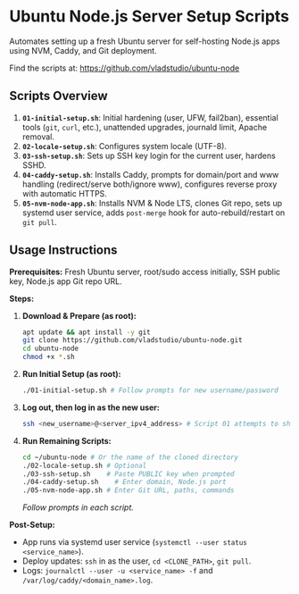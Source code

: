 # Ubuntu Node.js Server Setup Scripts

Automates setting up a fresh Ubuntu server for self-hosting Node.js apps using NVM, Caddy, and Git deployment.

Find the scripts at: https://github.com/vladstudio/ubuntu-node

## Scripts Overview

1.  **`01-initial-setup.sh`**: Initial hardening (user, UFW, fail2ban), essential tools (`git`, `curl`, etc.), unattended upgrades, journald limit, Apache removal.
2.  **`02-locale-setup.sh`**: Configures system locale (UTF-8).
3.  **`03-ssh-setup.sh`**: Sets up SSH key login for the current user, hardens SSHD.
4.  **`04-caddy-setup.sh`**: Installs Caddy, prompts for domain/port and www handling (redirect/serve both/ignore www), configures reverse proxy with automatic HTTPS.
5.  **`05-nvm-node-app.sh`**: Installs NVM & Node LTS, clones Git repo, sets up systemd user service, adds `post-merge` hook for auto-rebuild/restart on `git pull`.

## Usage Instructions

**Prerequisites:** Fresh Ubuntu server, root/sudo access initially, SSH public key, Node.js app Git repo URL.

**Steps:**

1.  **Download & Prepare (as root):**
    ```bash
    apt update && apt install -y git
    git clone https://github.com/vladstudio/ubuntu-node.git
    cd ubuntu-node
    chmod +x *.sh
    ```
2.  **Run Initial Setup (as root):**
    ```bash
    ./01-initial-setup.sh # Follow prompts for new username/password
    ```
3.  **Log out, then log in as the new user:**
    ```bash
    ssh <new_username>@<server_ipv4_address> # Script 01 attempts to show the IPv4
    ```
4.  **Run Remaining Scripts:**
    ```bash
    cd ~/ubuntu-node # Or the name of the cloned directory
    ./02-locale-setup.sh # Optional
    ./03-ssh-setup.sh    # Paste PUBLIC key when prompted
    ./04-caddy-setup.sh    # Enter domain, Node.js port
    ./05-nvm-node-app.sh # Enter Git URL, paths, commands
    ```
    *Follow prompts in each script.*

**Post-Setup:**

*   App runs via systemd user service (`systemctl --user status <service_name>`).
*   Deploy updates: `ssh` in as the user, `cd <CLONE_PATH>`, `git pull`.
*   Logs: `journalctl --user -u <service_name> -f` and `/var/log/caddy/<domain_name>.log`.
